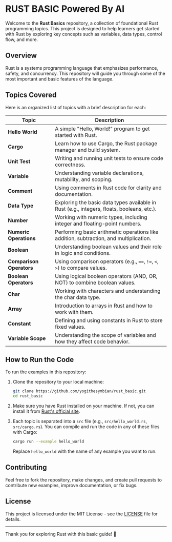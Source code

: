 # RUST BASIC Powered By AI

Welcome to the **Rust Basics** repository, a collection of foundational Rust programming topics. This project is designed to help learners get started with Rust by exploring key concepts such as variables, data types, control flow, and more.

## Overview

Rust is a systems programming language that emphasizes performance, safety, and concurrency. This repository will guide you through some of the most important and basic features of the language.

## Topics Covered

Here is an organized list of topics with a brief description for each:

| Topic                    | Description                                                                                |
| ------------------------ | ------------------------------------------------------------------------------------------ |
| **Hello World**          | A simple "Hello, World!" program to get started with Rust.                                 |
| **Cargo**                | Learn how to use Cargo, the Rust package manager and build system.                         |
| **Unit Test**            | Writing and running unit tests to ensure code correctness.                                 |
| **Variable**             | Understanding variable declarations, mutability, and scoping.                              |
| **Comment**              | Using comments in Rust code for clarity and documentation.                                 |
| **Data Type**            | Exploring the basic data types available in Rust (e.g., integers, floats, booleans, etc.). |
| **Number**               | Working with numeric types, including integer and floating-point numbers.                  |
| **Numeric Operations**   | Performing basic arithmetic operations like addition, subtraction, and multiplication.     |
| **Boolean**              | Understanding boolean values and their role in logic and conditions.                       |
| **Comparison Operators** | Using comparison operators (e.g., `==`, `!=`, `<`, `>`) to compare values.                 |
| **Boolean Operators**    | Using logical boolean operators (AND, OR, NOT) to combine boolean values.                  |
| **Char**                 | Working with characters and understanding the char data type.                              |
| **Array**                | Introduction to arrays in Rust and how to work with them.                                  |
| **Constant**             | Defining and using constants in Rust to store fixed values.                                |
| **Variable Scope**       | Understanding the scope of variables and how they affect code behavior.                    |

## How to Run the Code

To run the examples in this repository:

1. Clone the repository to your local machine:

   ```bash
   git clone https://github.com/yogithesymbian/rust_basic.git
   cd rust_basic
   ```

2. Make sure you have Rust installed on your machine. If not, you can install it from [Rust's official site](https://www.rust-lang.org/learn/get-started).

3. Each topic is separated into a `src` file (e.g., `src/hello_world.rs`, `src/cargo.rs`). You can compile and run the code in any of these files with Cargo:

   ```bash
   cargo run --example hello_world
   ```

   Replace `hello_world` with the name of any example you want to run.

## Contributing

Feel free to fork the repository, make changes, and create pull requests to contribute new examples, improve documentation, or fix bugs.

## License

This project is licensed under the MIT License - see the [LICENSE](LICENSE) file for details.

---

Thank you for exploring Rust with this basic guide! 🎉
